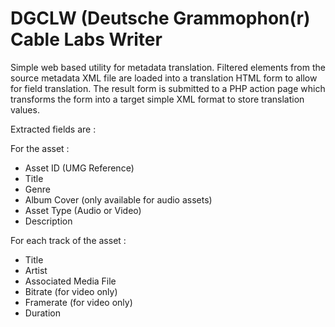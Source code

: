 # DGCLW (Deutsche Grammophon(r) Cable Labs Writer

Simple web based utility for metadata translation.
Filtered elements from the source metadata XML file are loaded into a translation HTML form to allow for field translation.
The result form is submitted to a PHP action page which transforms the form into a target simple XML format to store translation values.

Extracted fields are :

For the asset :
- Asset ID (UMG Reference)
- Title
- Genre
- Album Cover (only available for audio assets)
- Asset Type (Audio or Video)
- Description

For each track of the asset :
- Title
- Artist
- Associated Media File
- Bitrate (for video only)
- Framerate (for video only)
- Duration
